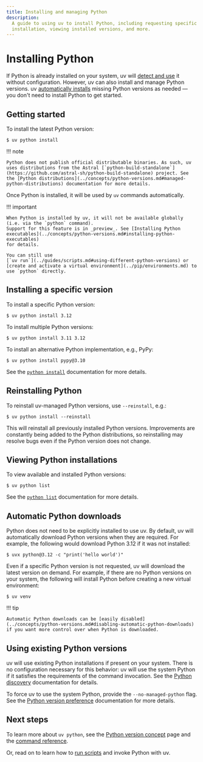 ```yaml
---
title: Installing and managing Python
description:
  A guide to using uv to install Python, including requesting specific versions, automatic
  installation, viewing installed versions, and more.
---
```


# Installing Python

If Python is already installed on your system, uv will
[detect and use](#using-existing-python-versions) it without configuration. However, uv can also
install and manage Python versions. uv [automatically installs](#automatic-python-downloads) missing
Python versions as needed — you don't need to install Python to get started.

## Getting started

To install the latest Python version:

```console
$ uv python install
```

!!! note

    Python does not publish official distributable binaries. As such, uv uses distributions from the Astral [`python-build-standalone`](https://github.com/astral-sh/python-build-standalone) project. See the [Python distributions](../concepts/python-versions.md#managed-python-distributions) documentation for more details.

Once Python is installed, it will be used by `uv` commands automatically.

!!! important

    When Python is installed by uv, it will not be available globally (i.e. via the `python` command).
    Support for this feature is in _preview_. See [Installing Python executables](../concepts/python-versions.md#installing-python-executables)
    for details.

    You can still use
    [`uv run`](../guides/scripts.md#using-different-python-versions) or
    [create and activate a virtual environment](../pip/environments.md) to use `python` directly.

## Installing a specific version

To install a specific Python version:

```console
$ uv python install 3.12
```

To install multiple Python versions:

```console
$ uv python install 3.11 3.12
```

To install an alternative Python implementation, e.g., PyPy:

```console
$ uv python install pypy@3.10
```

See the [`python install`](../concepts/python-versions.md#installing-a-python-version) documentation
for more details.

## Reinstalling Python

To reinstall uv-managed Python versions, use `--reinstall`, e.g.:

```console
$ uv python install --reinstall
```

This will reinstall all previously installed Python versions. Improvements are constantly being
added to the Python distributions, so reinstalling may resolve bugs even if the Python version does
not change.

## Viewing Python installations

To view available and installed Python versions:

```console
$ uv python list
```

See the [`python list`](../concepts/python-versions.md#viewing-available-python-versions)
documentation for more details.

## Automatic Python downloads

Python does not need to be explicitly installed to use uv. By default, uv will automatically
download Python versions when they are required. For example, the following would download Python
3.12 if it was not installed:

```console
$ uvx python@3.12 -c "print('hello world')"
```

Even if a specific Python version is not requested, uv will download the latest version on demand.
For example, if there are no Python versions on your system, the following will install Python
before creating a new virtual environment:

```console
$ uv venv
```

!!! tip

    Automatic Python downloads can be [easily disabled](../concepts/python-versions.md#disabling-automatic-python-downloads) if you want more control over when Python is downloaded.

<!-- TODO(zanieb): Restore when Python shim management is added
Note that when an automatic Python installation occurs, the `python` command will not be added to the shell. Use `uv python install-shim` to ensure the `python` shim is installed.
-->

## Using existing Python versions

uv will use existing Python installations if present on your system. There is no configuration
necessary for this behavior: uv will use the system Python if it satisfies the requirements of the
command invocation. See the
[Python discovery](../concepts/python-versions.md#discovery-of-python-versions) documentation for
details.

To force uv to use the system Python, provide the `--no-managed-python` flag. See the
[Python version preference](../concepts/python-versions.md#adjusting-python-version-preferences)
documentation for more details.

## Next steps

To learn more about `uv python`, see the [Python version concept](../concepts/python-versions.md)
page and the [command reference](../reference/cli.md#uv-python).

Or, read on to learn how to [run scripts](./scripts.md) and invoke Python with uv.

